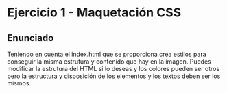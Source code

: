 # Ejercicio 1 - Maquetación CSS

## Enunciado

Teniendo en cuenta el index.html que se proporciona crea estilos para conseguir la misma estrutura y contenido que hay en la imagen. Puedes modificar la estrutura del HTML si lo deseas y los colores pueden ser otros pero la estructura y disposición de los elementos y los textos deben ser los mismos. 